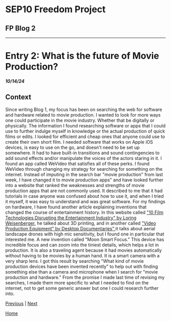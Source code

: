 # SEP10 Freedom Project
## FP Blog 2

---

# Entry 2: What is the future of Movie Production?
##### 10/14/24

## Context
Since writing Blog 1, my focus has been on searching the web for software and hardware related to movie production. I wanted to look for more ways one could participate in the movie industry. Whether that be digitally or physically. The information I found researching software or apps that I could use to further indulge myself in knowledge or the actual production of quick films or edits. I looked for efficient and cheap ones that anyone could use to create their own short film. I needed software that works on Apple iOS devices, is easy to use on the go, and doesn't need to be set up somewhere. It had to have built-in transitions and sound contingencies to add sound effects and/or manipulate the voices of the actors staring in it. I found an app called WeVideo that satisfies all of these perks. I found WeVideo through changing my strategy for searching for something on the internet. Instead of imputing in the search bar "movie production" from last week, I have changed it to movie production apps" and have looked further into a website that ranked the weaknesses and strengths of movie production apps that are not commonly used. It described to me that it had tutorials in case anyone was confused about how to use it, and when I tried it myself, it was easy to understand and was great software. For my findings on hardware, I have found another article explaining inventions that changed the course of entertainment history. In this website called <a href="https://www.wrapbook.com/blog/new-film-technology">"10 Film Technologies Disrupting the Entertainment Industry" by Loring Weisenberger</a>, he talked about 3D printing, and in another called <a href="https://www.desktop-documentaries.com/video-production-equipment.html"> "Video Production Equipment" by Desktop Documentaries" </a> it talks about aerial landscape drones with high mic sensitivity, but I found one in particular that interested me. A new invention called "Moon Smart Focus." This device has incredible focus and can zoom into the tiniest details, which helps a lot in production. It is also a traveling agent because it had movies automatically without having to be movies by a human hand. It is a smart camera with a very sharp lens. I got this result by searching "What kind of movie production devices have been invented recently" to help out with finding something else than a camera and microphone when I search for "movie production and hardware." From the promise I made last time of revising my searches, I made them more specific to what I needed to find on the internet, not to get some generic answer but one I could research further into. 










[Previous](entry01.md) | [Next](entry03.md)

[Home](../README.md)
